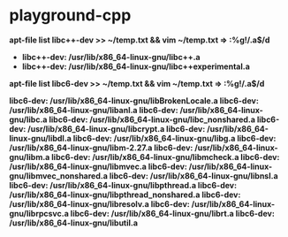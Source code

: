 # playground-cpp


<b>apt-file list libc++-dev >> ~/temp.txt && vim ~/temp.txt => :%g!/.a$/d
- libc++-dev: /usr/lib/x86_64-linux-gnu/libc++.a
- libc++-dev: /usr/lib/x86_64-linux-gnu/libc++experimental.a


<b>apt-file list libc6-dev >> ~/temp.txt && vim ~/temp.txt => :%g!/.a$/d

  libc6-dev: /usr/lib/x86_64-linux-gnu/libBrokenLocale.a
  libc6-dev: /usr/lib/x86_64-linux-gnu/libanl.a
  libc6-dev: /usr/lib/x86_64-linux-gnu/libc.a
  libc6-dev: /usr/lib/x86_64-linux-gnu/libc_nonshared.a
  libc6-dev: /usr/lib/x86_64-linux-gnu/libcrypt.a
  libc6-dev: /usr/lib/x86_64-linux-gnu/libdl.a
  libc6-dev: /usr/lib/x86_64-linux-gnu/libg.a
  libc6-dev: /usr/lib/x86_64-linux-gnu/libm-2.27.a
  libc6-dev: /usr/lib/x86_64-linux-gnu/libm.a
  libc6-dev: /usr/lib/x86_64-linux-gnu/libmcheck.a
  libc6-dev: /usr/lib/x86_64-linux-gnu/libmvec.a
  libc6-dev: /usr/lib/x86_64-linux-gnu/libmvec_nonshared.a
  libc6-dev: /usr/lib/x86_64-linux-gnu/libnsl.a
  libc6-dev: /usr/lib/x86_64-linux-gnu/libpthread.a
  libc6-dev: /usr/lib/x86_64-linux-gnu/libpthread_nonshared.a
  libc6-dev: /usr/lib/x86_64-linux-gnu/libresolv.a
  libc6-dev: /usr/lib/x86_64-linux-gnu/librpcsvc.a
  libc6-dev: /usr/lib/x86_64-linux-gnu/librt.a
  libc6-dev: /usr/lib/x86_64-linux-gnu/libutil.a
